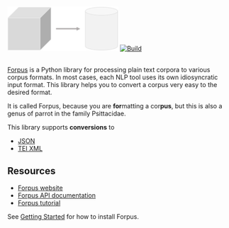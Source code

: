 <img src="docs/images/logo.png" width="250px" alt="Logo">
<a href="https://travis-ci.org/severinsimmler/forpus"><img src="https://travis-ci.org/severinsimmler/forpus.svg?branch=master" alt="Build"></a>
<br><br>

[Forpus](linktoghpages) is a Python library for processing plain text corpora to various corpus formats. In most cases, each NLP tool uses its own idiosyncratic input format. This library helps you to convert a corpus very easy to the desired format.

It is called Forpus, because you are **for**matting a cor**pus**, but this is also a genus of parrot in the family Psittacidae.

This library supports **conversions** to
* [JSON](https://www.json.org/index.html)
* [TEI XML](http://www.tei-c.org/index.xml)

## Resources
* [Forpus website](linktoghpages)
* [Forpus API documentation](linkstoapidocumentation)
* [Forpus tutorial](linktojupyternotebooks)

See [Getting Started](linktogettingstarted) for how to install Forpus.
